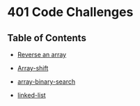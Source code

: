 # 401 Code Challenges


## Table of Contents

* [Reverse an array](https://github.com/ruwaid-401-advanced-javascript/data-structures-and-algorithms/tree/array-reverse/challenges/arrayReverse)

* [Array-shift](https://github.com/ruwaid-401-advanced-javascript/data-structures-and-algorithms/tree/array-shift/challenges/array-shift)

* [array-binary-search](https://github.com/ruwaid-401-advanced-javascript/data-structures-and-algorithms/tree/array-binary-search/challenges/array-binary-search)

* [linked-list](https://github.com/ruwaid-401-advanced-javascript/data-structures-and-algorithms/tree/linked-list/data-Structures/linked-list)